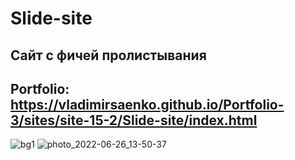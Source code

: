# Slide-site

## Сайт с фичей пролистывания

## Portfolio: https://vladimirsaenko.github.io/Portfolio-3/sites/site-15-2/Slide-site/index.html

![bg1](https://user-images.githubusercontent.com/56477695/170066929-6d4f9760-8eaa-4190-9831-88d13d790bb2.jpg)
![photo_2022-06-26_13-50-37](https://user-images.githubusercontent.com/56477695/175810719-34ceccfb-2b93-44c4-96d4-65077d52d490.jpg)
